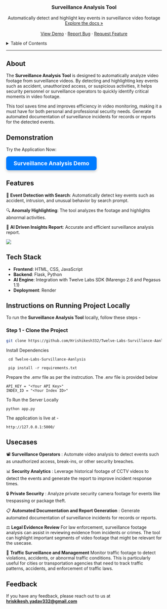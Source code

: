 <br />
<div align="center">
  <h3 align="center">Surveillance Analysis Tool</h3>
  <p align="center">
    Automatically detect and highlight key events in surveillance video footage
    <br />
    <a href="https://github.com/Hrishikesh332/Twelve-Labs-Survillance-Aanlysis">Explore the docs »</a>
    <br />
    <br />
    <a href="https://twelve-labs-survillance-aanlysis.onrender.com">View Demo</a> ·
    <a href="https://github.com/Hrishikesh332/Twelve-Labs-Survillance-Aanlysis/issues">Report Bug</a> ·
    <a href="https://github.com/Hrishikesh332/Twelve-Labs-Survillance-Aanlysis/issues">Request Feature</a>
  </p>
</div>

<details>
  <summary>Table of Contents</summary>
  <ol>
    <li><a href="#about">About</a></li>
    <li><a href="#features">Features</a></li>
    <li><a href="#tech-stack">Tech Stack</a></li>
    <li><a href="#instructions-on-running-project-locally">Instructions on Running Project Locally</a></li>
    <li><a href="#use-cases">Use Cases</a></li>
    <li><a href="#feedback">Feedback</a></li>
  </ol>
</details>

------

## About

The **Surveillance Analysis Tool** is designed to automatically analyze video footage from surveillance videos. By detecting and highlighting key events such as accident, unauthorized access, or suspicious activities, it helps security personnel or surveillance operators to quickly identify critical moments in video footage. 

This tool saves time and improves efficiency in video monitoring, making it a must have for both personal and professional security needs. Generate automated documentation of surveillance incidents for records or reports for the detected events.

## Demonstration

Try the Application Now:

<a href="https://twelve-labs-survillance-aanlysis.onrender.com" target="_blank" style="
    display: inline-block;
    padding: 12px 24px;
    font-size: 18px;
    font-weight: bold;
    color: #ffffff;
    background-color: #007bff;
    border: none;
    border-radius: 8px;
    text-align: center;
    text-decoration: none;
    box-shadow: 0 4px 8px rgba(0,0,0,0.2);
    transition: background-color 0.3s, box-shadow 0.3s;
">
    Surveillance Analysis Demo
</a>


## Features

🎯 **Event Detection with Search**: Automatically detect key events such as accident, intrusion, and unusual behavior by search prompt.

🔍 **Anomaly Highlighting**: The tool analyzes the footage and highlights abnormal activities.

🧠 **AI Driven Insights Report**: Accurate and efficient surveillance analysis report.

![](https://github.com/Hrishikesh332/Twelve-Labs-Survillance-Aanlysis/blob/main/src/workflow-app.png)

## Tech Stack

- **Frontend**: HTML, CSS, JavaScript
- **Backend**: Flask, Python
- **AI Engine**: Integration with Twelve Labs SDK (Marengo 2.6 and Pegasus 1.1)
- **Deployment**: Render

## Instructions on Running Project Locally

To run the **Surveillance Analysis Tool** locally, follow these steps -

### Step 1 - Clone the Project

```bash
git clone https://github.com/Hrishikesh332/Twelve-Labs-Survillance-Aanlysis.git
```

Install Dependencies

```
 cd Twelve-Labs-Survillance-Aanlysis
 
 pip install -r requirements.txt
```

Prepare the .emv file as per the instrcution. The .env file is provided below

```
API_KEY = "<Your API Key>"
INDEX_ID = "<Your Index ID>"
```

To Run the Server Locally

```
python app.py
```

The application is live at -

```
http://127.0.0.1:5000/
```

## Usecases

📽️ **Surveillance Operators** : Automate video analysis to detect events such as unauthorized access, break-ins, or other security breaches.

📊 **Security Analytics** : Leverage historical footage of CCTV videos to detect the events and generate the report to improve incident response times.

🔒 **Private Security** : Analyze private security camera footage for events like trespassing or package theft.

📋 **Automated Documentation and Report Generation** :
Generate automated documentation of surveillance incidents for records or reports.

⚖️ **Legal Evidence Review**
For law enforcement, surveillance footage analysis can assist in reviewing evidence from incidents or crimes. The tool can highlight important segments of video footage that might be relevant for the usecase.

🚗 **Traffic Surveillance and Management**
Monitor traffic footage to detect violations, accidents, or abnormal traffic conditions. This is particularly useful for cities or transportation agencies that need to track traffic patterns, accidents, and enforcement of traffic laws.

## Feedback

If you have any feedback, please reach out to us at **hriskikesh.yadav332@gmail.com**
